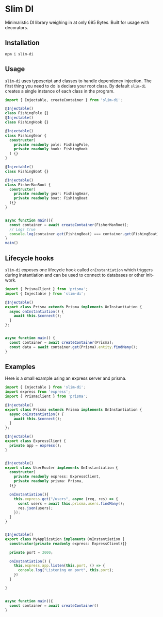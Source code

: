 # Slim DI

Minimalistic DI library weighing in at only 695 Bytes. Built for usage with decorators.

## Installation

```
npm i slim-di
```

## Usage

`slim-di` uses typescript and classes to handle dependency injection. 
The first thing you need to do is declare your root class. By default `slim-di` creates a single instance of each class in the program.


```ts
import { Injectable, createContainer } from 'slim-di';

@Injectable()
class FishingPole {}
@Injectable()
class FishingHook {}

@Injectable()
class FishingGear {
  constructor(
    private readonly pole: FishingPole,
    private readonly hook: FishingHook
  ) {}
}

@Injectable()
class FishingBoat {}

@Injectable()
class FisherManRoot {
  constructor(
    private readonly gear: FishingGear, 
    private readonly boat: FishingBoat
  ){}
}


async function main(){
  const container = await createContainer(FisherManRoot);
  // Logs true
  console.log(container.get(FishingBoat) === container.get(FishingBoat))
}
main()
```

## Lifecycle hooks

`slim-di` exposes one lifecycle hook called `onInstantiation` which triggers during instantiation and can be used to connect to databases or other init-work.

```ts
import { PrismaClient } from 'prisma';
import { Injectable } from 'slim-di';

@Injectable()
export class Prisma extends Prisma implements OnInstantiation {
  async onInstantiation() {
    await this.$connect();
  }
};


async function main() {
  const container = await createContainer(Prisma);
  const data = await container.get(Prisma).entity.findMany();
}

```


## Examples
Here is a small example using an express server and prisma.

```ts
import { Injectable } from 'slim-di';
import express from 'express';
import { PrismaClient } from 'prisma';

@Injectable()
export class Prisma extends Prisma implements OnInstantiation {
  async onInstantiation() {
    await this.$connect();
  }
};

@Injectable()
export class ExpressClient {
  private app = express();
}


@Injectable()
export class UserRouter implements OnInstantiation {
  constructor(
    private readonly express: ExpressClient, 
    private readonly prisma: Prisma,
  ){}

  onInstantiation(){
    this.express.get("/users", async (req, res) => {
      const users = await this.prisma.users.findMany();
      res.json(users);
    });
  }
}


@Injectable()
export class MyApplication implements OnInstantiation {
  constructor(private readonly express: ExpressClient){}

  private port = 3000;

  onInstantiation() {
    this.express.app.listen(this.port, () => {
      console.log("Listening on port", this.port);
    })
  }

}


async function main(){
  const container = await createContainer()
}

```